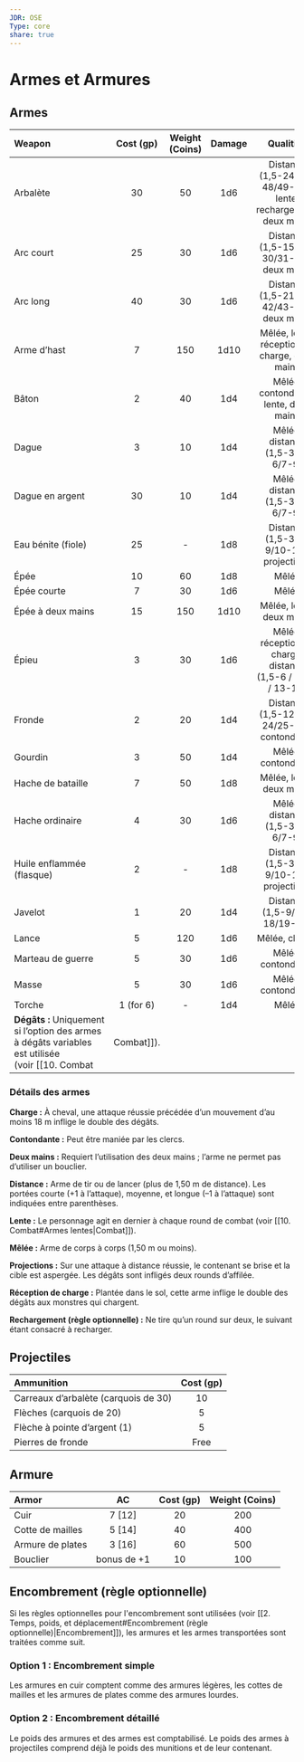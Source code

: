 ```yaml
---
JDR: OSE
Type: core
share: true
---
```

# Armes et Armures

## Armes

| Weapon | Cost (gp) | Weight (Coins) | Damage | Qualities |
| :--- | :--: | :--: | :--: | :--: |
| Arbalète | 30 | 50 | 1d6 | Distance (1,5-24/25-48/49-72), lente, rechargement, deux mains |
| Arc court | 25 | 30 | 1d6 | Distance (1,5-15/16-30/31-45), deux mains |
| Arc long | 40 | 30 | 1d6 | Distance (1,5-21/22-42/43-64), deux mains |
| Arme d’hast | 7 | 150 | 1d10 | Mêlée, lente, réception de charge, deux mains |
| Bâton | 2 | 40 | 1d4 | Mêlée, contondante, lente, deux mains |
| Dague | 3 | 10 | 1d4 | Mêlée, distance (1,5-3/4-6/7-9) |
| Dague en argent | 30 | 10 | 1d4 | Mêlée, distance (1,5-3/4-6/7-9) |
| Eau bénite (fiole) | 25 | - | 1d8 | Distance (1,5-3/4-9/10-15), projections |
| Épée | 10 | 60 | 1d8 | Mêlée |
| Épée courte | 7 | 30 | 1d6 | Mêlée |
| Épée à deux mains | 15 | 150 | 1d10 | Mêlée, lente, deux mains |
| Épieu | 3 | 30 | 1d6 | Mêlée, réception de charge, distance (1,5-6 / 7-12 / 13-18) |
| Fronde | 2 | 20 | 1d4 | Distance (1,5-12/13-24/25-48), contondante |
| Gourdin | 3 | 50 | 1d4 | Mêlée, contondante |
| Hache de bataille | 7 | 50 | 1d8 | Mêlée, lente, deux mains |
| Hache ordinaire | 4 | 30 | 1d6 | Mêlée, distance (1,5-3/4-6/7-9) |
| Huile enflammée (flasque) | 2 | - | 1d8 | Distance (1,5-3/4-9/10-15), projections |
| Javelot | 1 | 20 | 1d4 | Distance (1,5-9/10-18/19-27) |
| Lance | 5 | 120 | 1d6 | Mêlée, charge |
| Marteau de guerre | 5 | 30 | 1d6 | Mêlée, contondante |
| Masse | 5 | 30 | 1d6 | Mêlée, contondante |
| Torche | 1 (for 6) | - | 1d4 | Mêlée |
**Dégâts :** Uniquement si l’option des armes à dégâts variables est utilisée (voir [[10. Combat|Combat]]).

### Détails des armes

**Charge :** À cheval, une attaque réussie précédée d’un mouvement d’au moins 18 m inflige le double des dégâts.

**Contondante :** Peut être maniée par les clercs.

**Deux mains :** Requiert l’utilisation des deux mains ; l’arme ne permet pas d’utiliser un bouclier.

**Distance :** Arme de tir ou de lancer (plus de 1,50 m de distance). Les portées courte (+1 à l’attaque), moyenne, et longue (–1 à l’attaque) sont indiquées entre parenthèses.

**Lente :** Le personnage agit en dernier à chaque round de combat (voir [[10. Combat#Armes lentes|Combat]]).

**Mêlée :** Arme de corps à corps (1,50 m ou moins).

**Projections :** Sur une attaque à distance réussie, le contenant se brise et la cible est aspergée. Les dégâts sont infligés deux rounds d’affilée.

**Réception de charge :** Plantée dans le sol, cette arme inflige le double des dégâts aux monstres qui chargent.

**Rechargement (règle optionnelle) :** Ne tire qu’un round sur deux, le suivant étant consacré à recharger.

## Projectiles

| Ammunition | Cost (gp) |
| :--- | :--: |
| Carreaux d’arbalète (carquois de 30) | 10 |
| Flèches (carquois de 20) | 5 |
| Flèche à pointe d’argent (1) | 5 |
| Pierres de fronde | Free |
## Armure

| Armor | AC | Cost (gp) | Weight (Coins) |
| :--- | :--: | :--: | :--: |
| Cuir | 7 [12] | 20 | 200 |
| Cotte de mailles | 5 [14] | 40 | 400 |
| Armure de plates | 3 [16] | 60 | 500 |
| Bouclier | bonus de +1 | 10 | 100 |
## Encombrement (règle optionnelle)

Si les règles optionnelles pour l'encombrement sont utilisées (voir [[2. Temps, poids, et déplacement#Encombrement (règle optionnelle)|Encombrement]]), les armures et les armes transportées sont traitées comme suit.

### Option 1 : Encombrement simple

Les armures en cuir comptent comme des armures légères, les cottes de mailles et les armures de plates comme des armures lourdes.

### Option 2 : Encombrement détaillé

Le poids des armures et des armes est comptabilisé. Le poids des armes à projectiles comprend déjà le poids des munitions et de leur contenant.